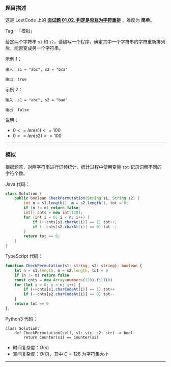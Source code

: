 ### 题目描述

这是 LeetCode 上的 **[面试题 01.02. 判定是否互为字符重排](https://leetcode.cn/problems/check-permutation-lcci/solution/by-ac_oier-qj3j/)** ，难度为 **简单**。

Tag : 「模拟」



给定两个字符串 `s1` 和 `s2`，请编写一个程序，确定其中一个字符串的字符重新排列后，能否变成另一个字符串。

示例 1：
```
输入: s1 = "abc", s2 = "bca"

输出: true 
```
示例 2：
```
输入: s1 = "abc", s2 = "bad"

输出: false
```

说明：
* $0 <= len(s1) <= 100$
* $0 <= len(s2) <= 100$

---

### 模拟

根据题意，对两字符串进行词频统计，统计过程中使用变量 `tot` 记录词频不同的字符个数。

Java 代码：
```Java
class Solution {
    public boolean CheckPermutation(String s1, String s2) {
        int n = s1.length(), m = s2.length(), tot = 0;
        if (n != m) return false;
        int[] cnts = new int[128];
        for (int i = 0; i < n; i++) {
            if (++cnts[s1.charAt(i)] == 1) tot++;
            if (--cnts[s2.charAt(i)] == 0) tot--;
        }
        return tot == 0;
    }
}
```
TypeScript 代码：
```TypeScript
function CheckPermutation(s1: string, s2: string): boolean {
    let n = s1.length, m = s2.length, tot = 0
    if (n != m) return false
    const cnts = new Array<number>(128).fill(0)
    for (let i = 0; i < n; i++) {
        if (++cnts[s1.charCodeAt(i)] == 1) tot++
        if (--cnts[s2.charCodeAt(i)] == 0) tot--
    }
    return tot == 0
};
```
Python3 代码：
```Python3
class Solution:
    def CheckPermutation(self, s1: str, s2: str) -> bool:
        return Counter(s1) == Counter(s2)
```
* 时间复杂度：$O(n)$
* 空间复杂度：$O(C)$，其中 $C = 128$ 为字符集大小

---



